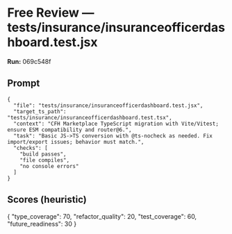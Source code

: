 # Free Review — tests/insurance/insuranceofficerdashboard.test.jsx

**Run:** 069c548f

## Prompt

```
{
  "file": "tests/insurance/insuranceofficerdashboard.test.jsx",
  "target_ts_path": "tests/insurance/insuranceofficerdashboard.test.tsx",
  "context": "CFH Marketplace TypeScript migration with Vite/Vitest; ensure ESM compatibility and router@6.",
  "task": "Basic JS->TS conversion with @ts-nocheck as needed. Fix import/export issues; behavior must match.",
  "checks": [
    "build passes",
    "file compiles",
    "no console errors"
  ]
}
```

## Scores (heuristic)

{
  "type_coverage": 70,
  "refactor_quality": 20,
  "test_coverage": 60,
  "future_readiness": 30
}
